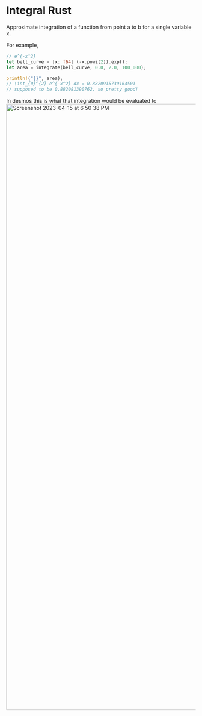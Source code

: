 # Integral Rust

Approximate integration of a function from point a to b for a single variable x.

For example,

```rust
// e^{-x^2}
let bell_curve = |x: f64| (-x.powi(2)).exp();
let area = integrate(bell_curve, 0.0, 2.0, 100_000);

println!("{}", area);
// \int_{0}^{2} e^{-x^2} dx = 0.8820915739164501
// supposed to be 0.882081390762, so pretty good!
```

In desmos this is what that integration would be evaluated to
<img width="1613" alt="Screenshot 2023-04-15 at 6 50 38 PM" src="https://user-images.githubusercontent.com/65095341/232261859-dc1e5c57-4b48-461f-9a43-49ddbc4c0dc4.png">
